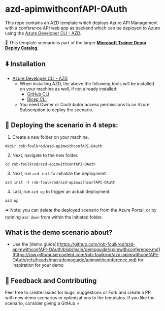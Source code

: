 # azd-apimwithconfAPI-OAuth

This repo contains an AZD template which deploys Azure API Management with a conference API web app as backend which can be deployed to Azure using the [Azure Developer CLI - AZD](https://learn.microsoft.com/en-us/azure/developer/azure-developer-cli/overview). 

💪 This template scenario is part of the larger **[Microsoft Trainer Demo Deploy Catalog](https://aka.ms/trainer-demo-deploy)**.

## ⬇️ Installation
- [Azure Developer CLI - AZD](https://learn.microsoft.com/en-us/azure/developer/azure-developer-cli/install-azd)
    - When installing AZD, the above the following tools will be installed on your machine as well, if not already installed:
        - [GitHub CLI](https://cli.github.com)
        - [Bicep CLI](https://learn.microsoft.com/en-us/azure/azure-resource-manager/bicep/install)
    - You need Owner or Contributor access permissions to an Azure Subscription to  deploy the scenario.

## 🚀 Deploying the scenario in 4 steps:

1. Create a new folder on your machine.
```
mkdir rob-foulkrod/azd-apimwithconfAPI-OAuth
```
2. Next, navigate to the new folder.
```
cd rob-foulkrod/azd-apimwithconfAPI-OAuth
```
3. Next, run `azd init` to initialize the deployment.
```
azd init -t rob-foulkrod/azd-apimwithconfAPI-OAuth
```
4. Last, run `azd up` to trigger an actual deployment.
```
azd up
```

⏩ Note: you can delete the deployed scenario from the Azure Portal, or by running ```azd down``` from within the initiated folder.

## What is the demo scenario about?

- Use the [demo guide]([https://github.com/rob-foulkrod/azd-apimwithconfAPI-OAuth/blob/main/demoguide/apimwithconference.md](https://raw.githubusercontent.com/rob-foulkrod/azd-apimwithconfAPI-OAuth/refs/heads/main/demoguide/apimwithconference.md) for inspiration for your demo

## 💭 Feedback and Contributing
Feel free to create issues for bugs, suggestions or Fork and create a PR with new demo scenarios or optimizations to the templates. 
If you like the scenario, consider giving a GitHub ⭐
 
